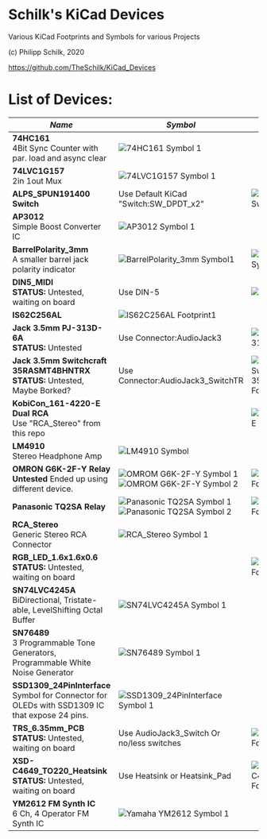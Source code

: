 # Schilk's KiCad Devices
Various KiCad Footprints and Symbols for various Projects

(c) Philipp Schilk, 2020

https://github.com/TheSchilk/KiCad_Devices

# List of Devices:

| *Name* | *Symbol* | *Footprint* |
|--------|----------|-------------|
| **74HC161** <br/> 4Bit Sync Counter with par. load and async clear | ![74HC161 Symbol 1](https://raw.githubusercontent.com/TheSchilk/KiCad_Devices/master/74HC161/Doc/Symbol1.jpg) | | 
| **74LVC1G157** <br/> 2in 1out Mux | ![74LVC1G157 Symbol 1](https://raw.githubusercontent.com/TheSchilk/KiCad_Devices/master/74LVC1G157/Doc/Symbol1.jpg) | | 
| **ALPS_SPUN191400 Switch**  | Use Default KiCad "Switch:SW_DPDT_x2" | ![ALPS_SPUN191400 Switch Footprint 1](https://raw.githubusercontent.com/TheSchilk/KiCad_Devices/master/ALPS_SPUN191400%20Switch/Doc/Footprint1.jpg) |
| **AP3012** <br/> Simple Boost Converter IC | ![AP3012 Symbol 1](https://raw.githubusercontent.com/TheSchilk/KiCad_Devices/master/AP3012/Doc/Symbol1.jpg) | |
| **BarrelPolarity_3mm** <br/> A smaller barrel jack polarity indicator | ![BarrelPolarity_3mm Symbol1](https://raw.githubusercontent.com/TheSchilk/KiCad_Devices/master/BarrelPolarity_3mm/Doc/Symbol1.jpg) | ![BarrelPolarity_3mm Symbol1](https://raw.githubusercontent.com/TheSchilk/KiCad_Devices/master/BarrelPolarity_3mm/Doc/Footprint1.jpg) |
| **DIN5_MIDI** <br/> **STATUS:** Untested, waiting on board | Use DIN-5 | ![DIN5_MIDI Footprint1](https://raw.githubusercontent.com/TheSchilk/KiCad_Devices/master/DIN5_MIDI/Doc/Footprint1.jpg) | 
| **IS62C256AL** | ![IS62C256AL Footprint1](https://raw.githubusercontent.com/TheSchilk/KiCad_Devices/master/IS62C256AL/Doc/Footprint1.jpg) | |
| **Jack 3.5mm PJ-313D-6A** <br/> **STATUS:** Untested | Use Connector:AudioJack3 | ![Jack 3.5mm PJ-313D-6A Footprint 1](https://raw.githubusercontent.com/TheSchilk/KiCad_Devices/master/Jack_3.5mm_PJ-313D-6A/Doc/Footprint1.jpg) | 
| **Jack 3.5mm Switchcraft 35RASMT4BHNTRX** <br/> **STATUS:** Untested, Maybe Borked? | Use Connector:AudioJack3_SwitchTR | ![Jack 3.5mm Switchcraft 35RASMT4BHNTRX Footprint 1](https://raw.githubusercontent.com/TheSchilk/KiCad_Devices/master/Jack_3.5mm_Switchcraft_35RASMT4BHNTRX/Doc/Footprint1.jpg) | 
| **KobiCon_161-4220-E Dual RCA** <br/> Use "RCA_Stereo" from this repo |  | ![KobiCon_161-4220-E Footprint](https://github.com/TheSchilk/KiCad_Devices/blob/master/KobiCon_161-4220-E%20Dual%20RCA/Doc/Footprint1.jpg) |
| **LM4910** <br/> Stereo Headphone Amp | ![LM4910 Symbol](https://raw.githubusercontent.com/TheSchilk/KiCad_Devices/master/LM4910/Doc/Symbol1.jpg) | |
| **OMRON G6K-2F-Y Relay**  <br/> **Untested** Ended up using different device.  | ![OMROM G6K-2F-Y Symbol 1](https://raw.githubusercontent.com/TheSchilk/KiCad_Devices/master/OMRON_G6K-2F-Y%20Relay/Doc/Symbol1.jpg) ![OMROM G6K-2F-Y Symbol 2](https://raw.githubusercontent.com/TheSchilk/KiCad_Devices/master/OMRON_G6K-2F-Y%20Relay/Doc/Symbol2.jpg) | ![OMROM G6K-2F-Y Footprint](https://raw.githubusercontent.com/TheSchilk/KiCad_Devices/master/OMRON_G6K-2F-Y%20Relay/Doc/Footprint1.jpg) | 
| **Panasonic TQ2SA Relay**  | ![Panasonic TQ2SA Symbol 1](https://raw.githubusercontent.com/TheSchilk/KiCad_Devices/master/Panasonic%20TQ2SA%20Relay/Doc/Symbol1.jpg) ![Panasonic TQ2SA Symbol 2](https://raw.githubusercontent.com/TheSchilk/KiCad_Devices/master/Panasonic%20TQ2SA%20Relay/Doc/Symbol2.jpg) | ![Panasonic TQ2SA Footprint 1](https://raw.githubusercontent.com/TheSchilk/KiCad_Devices/master/Panasonic%20TQ2SA%20Relay/Doc/Footprint1.jpg) |
| **RCA_Stereo** <br/> Generic Stereo RCA Connector | ![RCA_Stereo Symbol 1](https://raw.githubusercontent.com/TheSchilk/KiCad_Devices/master/RCA_Stereo/Doc/Symbol1.jpg) |  |
| **RGB_LED_1.6x1.6x0.6** <br/> **STATUS:** Untested, waiting on board | | ![RGB_LED_1.6x1.6x0.6 Footprint1](https://raw.githubusercontent.com/TheSchilk/KiCad_Devices/master/RGB_LED_1.6x1.6x0.6/Doc/Footprint1.jpg) | 
| **SN74LVC4245A** <br/> BiDirectional, Tristate-able, LevelShifting Octal Buffer | ![SN74LVC4245A Symbol 1](https://raw.githubusercontent.com/TheSchilk/KiCad_Devices/master/SN74LVC4245A/Doc/Symbol1.jpg) | |
| **SN76489** <br/> 3 Programmable Tone Generators, Programmable White Noise Generator | ![SN76489 Symbol 1](https://raw.githubusercontent.com/TheSchilk/KiCad_Devices/master/SN76489/Doc/Symbol1.jpg) | |
| **SSD1309_24PinInterface** <br/> Symbol for Connector for OLEDs with SSD1309 IC that expose 24 pins. | ![SSD1309_24PinInterface Symbol 1](https://raw.githubusercontent.com/TheSchilk/KiCad_Devices/master/SSD1309_24PinInterface/Doc/Symbol1.jpg) | |
| **TRS_6.35mm_PCB** <br/> **STATUS:** Untested, waiting on board | Use AudioJack3_Switch Or no/less switches | ![TRS_6.35mm_PCB Footprint1](https://raw.githubusercontent.com/TheSchilk/KiCad_Devices/master/TRS_6.35mm_PCB/Doc/Footprint1.jpg) |
| **XSD-C4649_TO220_Heatsink** <br/> **STATUS:** Untested, waiting on board | Use Heatsink or Heatsink_Pad | ![XSD-C4649_TO220_Heatsink Footprint1](https://raw.githubusercontent.com/TheSchilk/KiCad_Devices/master/XSD-C4649_TO220_Heatsink/Doc/Footprint1.jpg) | 
| **YM2612 FM Synth IC** <br/> 6 Ch, 4 Operator FM Synth IC | ![Yamaha YM2612 Symbol 1](https://raw.githubusercontent.com/TheSchilk/KiCad_Devices/master/YM2612/Doc/Symbol1.png) | |